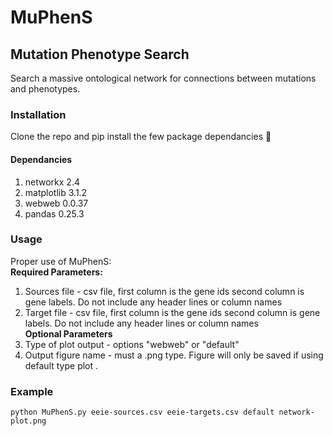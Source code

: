 # MuPhenS
## Mutation Phenotype Search
Search a massive ontological network for connections between mutations and phenotypes.

### Installation 
Clone the repo and pip install the few package dependancies :grimacing:

#### Dependancies
1. networkx 2.4
2. matplotlib 3.1.2
3. webweb 0.0.37
4. pandas 0.25.3

### Usage
Proper use of MuPhenS:  
**Required Parameters:**
1. Sources file - csv file, first column is the gene ids second column is gene labels. Do not include any header lines or column names
2. Target file - csv file, first column is the gene ids second column is gene labels. Do not include any header lines or column names  
**Optional Parameters**
3. Type of plot output - options "webweb" or "default"
4. Output figure name - must a .png type. Figure will only be saved if using default type plot .   

### Example
```
python MuPhenS.py eeie-sources.csv eeie-targets.csv default network-plot.png
```
